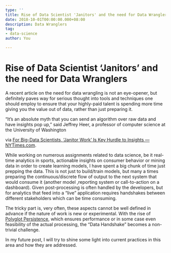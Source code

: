 ```yaml
---
type: ''
title: Rise of Data Scientist 'Janitors' and the need for Data Wranglers
date: 2018-10-01T00:00:00.000+08:00
description: Data Wranglers
tag:
- data-science
author: You

---
```

# Rise of Data Scientist ‘Janitors’ and the need for Data Wranglers

  
A recent article on the need for data wrangling is not an eye-opener, but definitely paves way for serious thought into tools and techniques one should employ to ensure that your highly-paid talent is spending more time giving you the value out of data, rather than just preparing it.

“It’s an absolute myth that you can send an algorithm over raw data and have insights pop up,” said Jeffrey Heer, a professor of computer science at the University of Washington

via [For Big-Data Scientists, ‘Janitor Work’ Is Key Hurdle to Insights — NYTimes.com](http://www.nytimes.com/2014/08/18/technology/for-big-data-scientists-hurdle-to-insights-is-janitor-work.html?hpw&action=click&pgtype=Homepage&version=HpHedThumbWell&module=well-region&region=bottom-well&WT.nav=bottom-well).

While working on numerous assignments related to data science, be it real-time analytics in sports, actionable insights on consumer behavior or mining data in order to create learning models, I have spent a big chunk of time just prepping the data. This is not just to build/train models, but many a times preparing the continuous/discrete flow of output to the next system that would consume it (another model ,reporting system or call-to-action on a dashboard). Given post-processing is often handled by the developers, but for analytics that feed into a “live” application requires handshakes between different stakeholders which can be time consuming.

The tricky part is, very often, these aspects cannot be well defined in advance if the nature of work is new or experimental. With the rise of [Polyglot Persistence](http://martinfowler.com/bliki/PolyglotPersistence.html), which ensures performance or in some case even feasibility of the actual processing, the “Data Handshake” becomes a non-trivial challenge.

In my future post, I will try to shine some light into current practices in this area and how they are addressed.